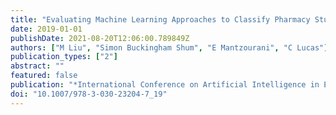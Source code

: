 ```yaml
---
title: "Evaluating Machine Learning Approaches to Classify Pharmacy Students' Reflective Statements"
date: 2019-01-01
publishDate: 2021-08-20T12:06:00.789849Z
authors: ["M Liu", "Simon Buckingham Shum", "E Mantzourani", "C Lucas"]
publication_types: ["2"]
abstract: ""
featured: false
publication: "*International Conference on Artificial Intelligence in Education*"
doi: "10.1007/978-3-030-23204-7_19"
---
```


